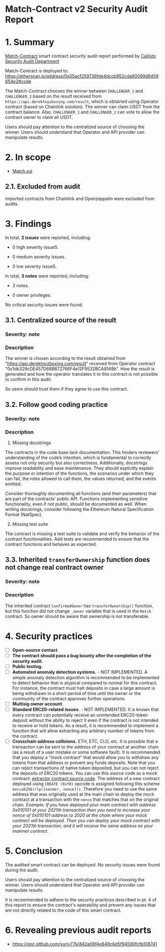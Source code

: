 # Match-Contract v2 Security Audit Report

# 1. Summary

[Match-Contract](https://etherscan.io/address/0x05acf259736fde4dccb952cda90099d8459654e2#code) smart contract security audit report performed by [Callisto Security Audit Department](https://github.com/CallistoSecurity/Smart-contract-auditing)

Match-Contract is deployed to: https://etherscan.io/address/0x05acf259736fde4dccb952cda90099d8459654e2#code

The Match-Contract chooses the winner between `CHALLENGER_1` and `CHALLENGER_2` based on the result received from `https://api.derektoyzboxing.com/result`, which is obtained using Operator contract (based on Chainlink solution). The winner can claim USDT from the contract balance. Also, `CHALLENGER_1` and `CHALLENGER_2` can vote to allow the contract owner to claim all USDT.

Users should pay attention to the centralized source of choosing the winner. Users should understand that Operator and API provider can manipulate results. 


# 2. In scope

- [Match.sol](https://etherscan.io/address/0x05acf259736fde4dccb952cda90099d8459654e2#code#F1)

## 2.1. Excluded from audit

Imported contracts from Chainlink and Openzeppelin were excluded from audits.

# 3. Findings

In total, **2 issues** were reported, including:

- 0 high severity issueS.

- 0 medium severity issues.

- 0 low severity issueS.

In total, **3 notes** were reported, including:

- 3 notes.

- 0 owner privileges.

No critical security issues were found.


## 3.1. Centralized source of the result

### Severity: note

### Description

The winner is chosen according to the result obtained from "https://api.derektoyzboxing.com/result" received from Operator contract "0x1db329cDE457D68B872766F4e12F9532BCA9149b". How the result is generated and how the operator translates it to this contract is not possible to confirm in this audit.

So users should trust them if they agree to use this contract. 


## 3.2. Follow good coding practice

### Severity: note

### Description

1. Missing docstrings

The contracts in the code base lack documentation. This hinders reviewers’ understanding of the code’s intention, which is fundamental to correctly assess not only security but also correctness. Additionally, docstrings improve readability and ease maintenance. They should explicitly explain the purpose or intention of the functions, the scenarios under which they can fail, the roles allowed to call them, the values returned, and the events emitted.

Consider thoroughly documenting all functions (and their parameters) that are part of the contracts’ public API. Functions implementing sensitive functionality, even if not public, should be documented as well. When writing docstrings, consider following the Ethereum Natural Specification Format (NatSpec).

2. Missing test suite

The contract is missing a test suite to validate and verify the behavior of the contract functionalities. Add tests are recommended to ensure that the contract functions and behaves as expected.


## 3.3. Inherited `transferOwnership` function does not change real contract owner

### Severity: note

### Description

The inherited contract `ConfirmedOwner` has `transferOwnership()` function, but this function did not change `_owner` variable that is used in the `Match` contract. So owner should be aware that ownership is not transferable.


# 4. Security practices

- [ ] **Open-source contact**.
- [ ] **The contract should pass a bug bounty after the completion of the security audit.**
- [ ] **Public testing.**
- [ ] **Automated anomaly detection systems.** - NOT IMPLEMENTED. A simple anomaly detection algorithm is recommended to be implemented to detect behavior that is atypical compared to normal for this contract. For instance, the contract must halt deposits in case a large amount is being withdrawn in a short period of time until the owner or the community of the contract approves further operations.
- [ ] **Multisig owner account.**
- [ ] **Standard ERC20-related issues.** - NOT IMPLEMENTED. It is known that every contract can potentially receive an unintended ERC20-token deposit without the ability to reject it even if the contract is not intended to receive or hold tokens. As a result, it is recommended to implement a function that will allow extracting any arbitrary number of tokens from the contract.
- [ ] **Crosschain address collisions.** ETH, ETC, CLO, etc. It is possible that a transaction can be sent to the address of your contract at another chain (as a result of a user mistake or some software fault). It is recommended that you deploy a "mock contract" that would allow you to withdraw any tokens from that address or prevent any funds deposits. Note that you can reject transactions of native token deposited, but you can not reject the deposits of ERC20 tokens. You can use this source code as a mock contract: [extractor contract source code](https://github.com/EthereumCommonwealth/GNT-emergency-extractor-contract/blob/master/extractor.sol). The address of a new contract deployed using `CREATE (0xf0)` opcode is assigned following this scheme `keccak256(rlp([sender, nonce]))`. Therefore you need to use the same address that was originally used at the main chain to deploy the mock contract at a transaction with the `nonce` that matches that on the original chain. _Example: If you have deployed your main contract with address 0x010101 at your 2021th transaction then you need to increase your nonce of 0x010101 address to 2020 at the chain where your mock contract will be deployed. Then you can deploy your mock contract with your 2021th transaction, and it will receive the same address as your mainnet contract._

# 5. Conclusion

The audited smart contract can be deployed. No security issues were found during the audit.

Users should pay attention to the centralized source of choosing the winner. Users should understand that Operator and API provider can manipulate results. 

It is recommended to adhere to the security practices described in pt. 4 of this report to ensure the contract's operability and prevent any issues that are not directly related to the code of this smart contract.

# 6. Revealing previous audit reports

- https://gist.github.com/yuriy77k/842a06f4e849c6d5f94590fcfb108741
